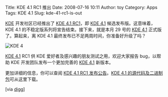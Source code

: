 Title: KDE 4.1 RC1 推出
Date: 2008-07-16 10:11
Author: toy
Category: Apps
Tags: KDE 4.1
Slug: kde-41-rc1-is-out

[KDE](http://linuxtoy.org/tag/kde) 开发社区已经推出了 [KDE 4.1
RC1](http://kde.org/announcements/announce-4.1-rc1.php)，即 [KDE
4.1](http://linuxtoy.org/tag/kde-41) 候选发布版。这意味着，KDE 4.1
的不稳定版系列将宣告结束。接下来，就是本月 29 号的 [KDE
4.1](http://linuxtoy.org/tag/kde-41) 正式版了。算起来，离 KDE 4.1
最终发布已不足两周时间，你准备好升级了吗？

![KDE 4](http://i.linuxtoy.org/i/2007/04/kde-logo.jpg)

[KDE 4.1](http://linuxtoy.org/tag/kde-41) RC1 供 KDE
爱好者及感兴趣的朋友测试之用，欢迎大家报告 bug，以帮助 KDE
开发团队发布一个更加完善的 [KDE 4.1](http://linuxtoy.org/tag/kde-41)
新版本。

更加详细的信息，你可以查阅 [KDE 4.1 RC1
发布公告](http://kde.org/announcements/announce-4.1-rc1.php)。[KDE 4.1
的源代码及二进制包](http://kde.org/info/4.0.98.php)可从这里下载。

[via [digg](http://digg.com/linux_unix/KDE_4_1_RC1_officially_released)]
